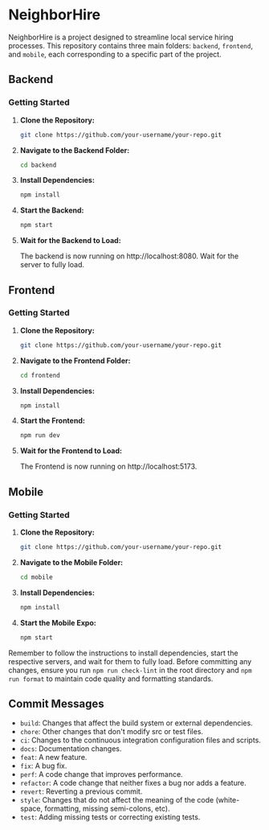 # NeighborHire

NeighborHire is a project designed to streamline local service hiring processes. This repository contains three main folders: `backend`, `frontend`, and `mobile`, each corresponding to a specific part of the project.

## Backend

### Getting Started

1. **Clone the Repository:**

    ```bash
    git clone https://github.com/your-username/your-repo.git
    ```

2. **Navigate to the Backend Folder:**

    ```bash
    cd backend
    ```

3. **Install Dependencies:**

    ```bash
    npm install
    ```

4. **Start the Backend:**

    ```bash
    npm start
    ```

5. **Wait for the Backend to Load:**

    The backend is now running on http://localhost:8080. Wait for the server to fully load.

## Frontend

### Getting Started

1. **Clone the Repository:**

    ```bash
    git clone https://github.com/your-username/your-repo.git
    ```

2. **Navigate to the Frontend Folder:**

    ```bash
    cd frontend
    ```

3. **Install Dependencies:**

    ```bash
    npm install
    ```

4. **Start the Frontend:**

    ```bash
    npm run dev
    ```

5. **Wait for the Frontend to Load:**

    The Frontend is now running on http://localhost:5173.

## Mobile

### Getting Started

1. **Clone the Repository:**

    ```bash
    git clone https://github.com/your-username/your-repo.git
    ```

2. **Navigate to the Mobile Folder:**

    ```bash
    cd mobile
    ```

3. **Install Dependencies:**

    ```bash
    npm install
    ```

4. **Start the Mobile Expo:**

    ```bash
    npm start
    ```

Remember to follow the instructions to install dependencies, start the respective servers, and wait for them to fully load. Before committing any changes, ensure you run `npm run check-lint` in the root directory and `npm run format` to maintain code quality and formatting standards.

## Commit Messages

-   `build`: Changes that affect the build system or external dependencies.
-   `chore`: Other changes that don't modify src or test files.
-   `ci`: Changes to the continuous integration configuration files and scripts.
-   `docs`: Documentation changes.
-   `feat`: A new feature.
-   `fix`: A bug fix.
-   `perf`: A code change that improves performance.
-   `refactor`: A code change that neither fixes a bug nor adds a feature.
-   `revert`: Reverting a previous commit.
-   `style`: Changes that do not affect the meaning of the code (white-space, formatting, missing semi-colons, etc).
-   `test`: Adding missing tests or correcting existing tests.
